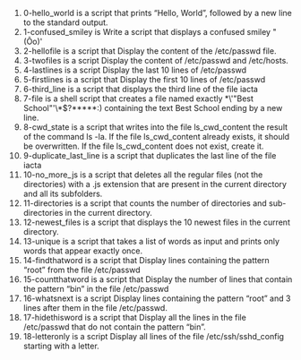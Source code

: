 1. 0-hello_world is a script that prints “Hello, World”, followed by a new line to the standard output.
2. 1-confused_smiley is Write a script that displays a confused smiley "(Ôo)'
3. 2-hellofile is a script that Display the content of the /etc/passwd file.
4. 3-twofiles is a script Display the content of /etc/passwd and /etc/hosts.
5. 4-lastlines is a script Display the last 10 lines of /etc/passwd
6. 5-firstlines is a script that Display the first 10 lines of /etc/passwd
7. 6-third_line is a script that displays the third line of the file iacta
8. 7-file is a shell script that creates a file named exactly \*\\'"Best School"\'\\*$\?\*\*\*\*\*:) containing the text Best School ending by a new line.
9. 8-cwd_state is a script that writes into the file ls_cwd_content the result of the command ls -la. If the file ls_cwd_content already exists, it should be overwritten. If the file ls_cwd_content does not exist, create it.
10. 9-duplicate_last_line is a script that duplicates the last line of the file iacta
11. 10-no_more_js is a script that deletes all the regular files (not the directories) with a .js extension that are present in the current directory and all its subfolders.
12. 11-directories is a script that counts the number of directories and sub-directories in the current directory.
13. 12-newest_files is a script that displays the 10 newest files in the current directory.
14. 13-unique is a script that takes a list of words as input and prints only words that appear exactly once.
15. 14-findthatword is a script that Display lines containing the pattern “root” from the file /etc/passwd
16. 15-countthatword is a script that Display the number of lines that contain the pattern “bin” in the file /etc/passwd
17. 16-whatsnext is a script Display lines containing the pattern “root” and 3 lines after them in the file /etc/passwd.
18. 17-hidethisword is a script that  Display all the lines in the file /etc/passwd that do not contain the pattern “bin”.
19. 18-letteronly is a script Display all lines of the file /etc/ssh/sshd_config starting with a letter.
